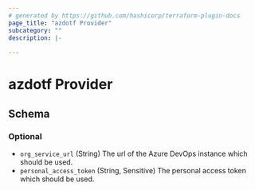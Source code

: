 ```yaml
---
# generated by https://github.com/hashicorp/terraform-plugin-docs
page_title: "azdotf Provider"
subcategory: ""
description: |-
  
---
```


# azdotf Provider





<!-- schema generated by tfplugindocs -->
## Schema

### Optional

- `org_service_url` (String) The url of the Azure DevOps instance which should be used.
- `personal_access_token` (String, Sensitive) The personal access token which should be used.
